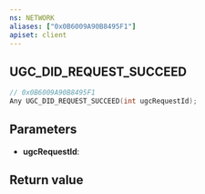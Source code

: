 ```yaml
---
ns: NETWORK
aliases: ["0x0B6009A90B8495F1"]
apiset: client
---
```

## UGC_DID_REQUEST_SUCCEED

```c
// 0x0B6009A90B8495F1
Any UGC_DID_REQUEST_SUCCEED(int ugcRequestId);
```


## Parameters
* **ugcRequestId**:

## Return value

